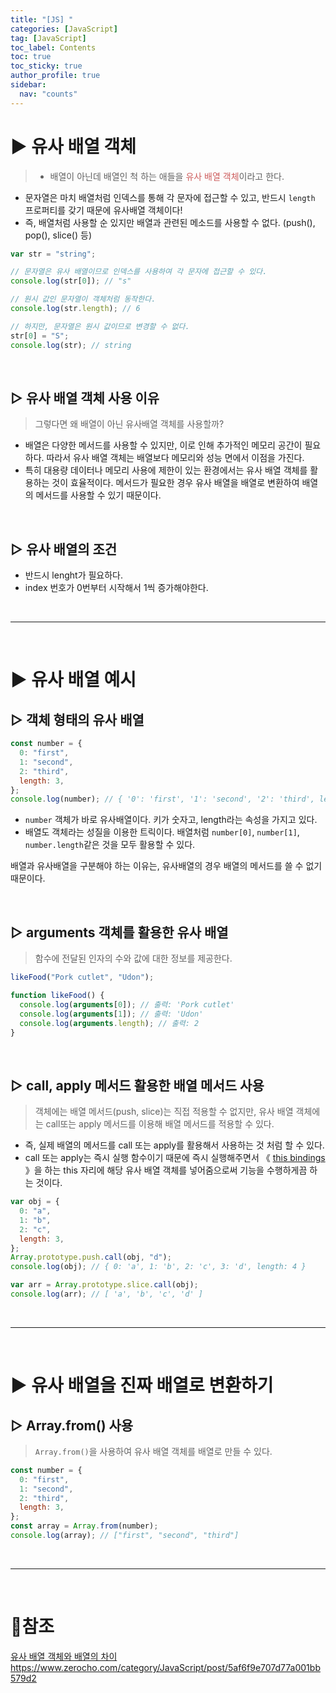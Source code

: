 ```yaml
---
title: "[JS] "
categories: [JavaScript]
tag: [JavaScript]
toc_label: Contents
toc: true
toc_sticky: true
author_profile: true
sidebar:
  nav: "counts"
---
```


# ▶ 유사 배열 객체

> - 배열이 아닌데 배열인 척 하는 애들을 <span style="color:indianred">유사 배열 객체</span>이라고 한다.

- 문자열은 마치 배열처럼 인덱스를 통해 각 문자에 접근할 수 있고, 반드시 `length` 프로퍼티를 갖기 때문에 유사배열 객체이다!
- 즉, 배열처럼 사용할 순 있지만 배열과 관련된 메소드를 사용할 수 없다. (push(), pop(), slice() 등)

```jsx
var str = "string";

// 문자열은 유사 배열이므로 인덱스를 사용하여 각 문자에 접근할 수 있다.
console.log(str[0]); // "s"

// 원시 값인 문자열이 객체처럼 동작한다.
console.log(str.length); // 6

// 하지만, 문자열은 원시 값이므로 변경할 수 없다.
str[0] = "S";
console.log(str); // string
```

<br>

## ▷ 유사 배열 객체 사용 이유

> 그렇다면 왜 배열이 아닌 유사배열 객체를 사용할까?

- 배열은 다양한 메서드를 사용할 수 있지만, 이로 인해 추가적인 메모리 공간이 필요하다. 따라서 유사 배열 객체는 배열보다 메모리와 성능 면에서 이점을 가진다.
- 특히 대용량 데이터나 메모리 사용에 제한이 있는 환경에서는 유사 배열 객체를 활용하는 것이 효율적이다. 메서드가 필요한 경우 유사 배열을 배열로 변환하여 배열의 메서드를 사용할 수 있기 때문이다.

<br>

## ▷ 유사 배열의 조건

- 반드시 lenght가 필요하다.
- index 번호가 0번부터 시작해서 1씩 증가해야한다.

<br>

---

<br>

# ▶ 유사 배열 예시

## ▷ 객체 형태의 유사 배열

```jsx
const number = {
  0: "first",
  1: "second",
  2: "third",
  length: 3,
};
console.log(number); // { '0': 'first', '1': 'second', '2': 'third', length: 3 }
```

- `number` 객체가 바로 유사배열이다. 키가 숫자고, length라는 속성을 가지고 있다.
- 배열도 객체라는 성질을 이용한 트릭이다. 배열처럼 `number[0]`, `number[1]`, `number.length`같은 것을 모두 활용할 수 있다.

배열과 유사배열을 구분해야 하는 이유는, 유사배열의 경우 배열의 메서드를 쓸 수 없기 때문이다.

<br>

## ▷ arguments 객체를 활용한 유사 배열

> 함수에 전달된 인자의 수와 값에 대한 정보를 제공한다.

```jsx
likeFood("Pork cutlet", "Udon");

function likeFood() {
  console.log(arguments[0]); // 출력: 'Pork cutlet'
  console.log(arguments[1]); // 출력: 'Udon'
  console.log(arguments.length); // 출력: 2
}
```

<br>

## ▷ call, apply 메서드 활용한 배열 메서드 사용

> 객체에는 배열 메서드(push, slice)는 직접 적용할 수 없지만, 유사 배열 객체에는 call또는 apply 메서드를 이용해 배열 메서드를 적용할 수 있다.

- 즉, 실제 배열의 메서드를 call 또는 apply를 활용해서 사용하는 것 처럼 할 수 있다.
- call 또는 apply는 즉시 실행 함수이기 때문에 즉시 실행해주면서 《 [this bindings](https://velog.io/@sieunpark/JS-This-Bindings) 》을 하는 this 자리에 해당 유사 배열 객체를 넣어줌으로써 기능을 수행하게끔 하는 것이다.

```jsx
var obj = {
  0: "a",
  1: "b",
  2: "c",
  length: 3,
};
Array.prototype.push.call(obj, "d");
console.log(obj); // { 0: 'a', 1: 'b', 2: 'c', 3: 'd', length: 4 }

var arr = Array.prototype.slice.call(obj);
console.log(arr); // [ 'a', 'b', 'c', 'd' ]
```

<br>

---

<br>

# ▶ 유사 배열을 진짜 배열로 변환하기

## ▷ Array.from() 사용

> `Array.from()`을 사용하여 유사 배열 객체를 배열로 만들 수 있다.

```jsx
const number = {
  0: "first",
  1: "second",
  2: "third",
  length: 3,
};
const array = Array.from(number);
console.log(array); // ["first", "second", "third"]
```

<br>

---

<br>

# 📎참조

[유사 배열 객체와 배열의 차이](https://velog.io/@onezerokang/%EC%9C%A0%EC%82%AC-%EB%B0%B0%EC%97%B4-%EA%B0%9D%EC%B2%B4%EC%99%80-%EB%B0%B0%EC%97%B4%EC%9D%98-%EC%B0%A8%EC%9D%B4)
https://www.zerocho.com/category/JavaScript/post/5af6f9e707d77a001bb579d2
